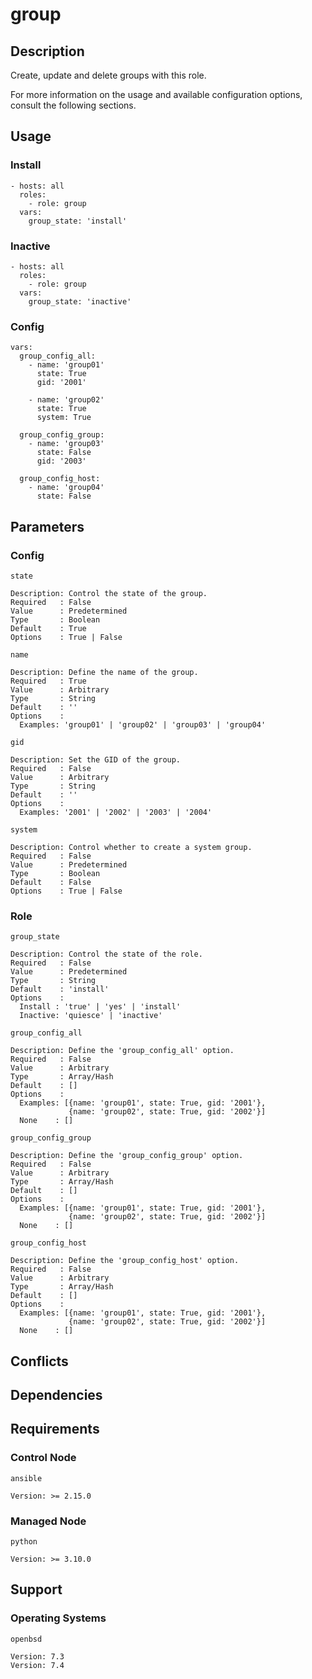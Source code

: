 # group

## Description

Create, update and delete groups with this role.

For more information on the usage and available configuration options,
consult the following sections.

## Usage

### Install

```
- hosts: all
  roles:
    - role: group
  vars:
    group_state: 'install'
```

### Inactive

```
- hosts: all
  roles:
    - role: group
  vars:
    group_state: 'inactive'
```

### Config

```
vars:
  group_config_all:
    - name: 'group01'
      state: True
      gid: '2001'

    - name: 'group02'
      state: True
      system: True

  group_config_group:
    - name: 'group03'
      state: False
      gid: '2003'

  group_config_host:
    - name: 'group04'
      state: False
```

## Parameters

### Config

`state`

    Description: Control the state of the group.
    Required   : False
    Value      : Predetermined
    Type       : Boolean
    Default    : True
    Options    : True | False

`name`

    Description: Define the name of the group.
    Required   : True
    Value      : Arbitrary
    Type       : String
    Default    : ''
    Options    :
      Examples: 'group01' | 'group02' | 'group03' | 'group04'

`gid`

    Description: Set the GID of the group.
    Required   : False
    Value      : Arbitrary
    Type       : String
    Default    : ''
    Options    :
      Examples: '2001' | '2002' | '2003' | '2004'

`system`

    Description: Control whether to create a system group.
    Required   : False
    Value      : Predetermined
    Type       : Boolean
    Default    : False
    Options    : True | False

### Role

`group_state`

    Description: Control the state of the role.
    Required   : False
    Value      : Predetermined
    Type       : String
    Default    : 'install'
    Options    :
      Install : 'true' | 'yes' | 'install'
      Inactive: 'quiesce' | 'inactive'

`group_config_all`

    Description: Define the 'group_config_all' option.
    Required   : False
    Value      : Arbitrary
    Type       : Array/Hash
    Default    : []
    Options    :
      Examples: [{name: 'group01', state: True, gid: '2001'},
                 {name: 'group02', state: True, gid: '2002'}]
      None    : []

`group_config_group`

    Description: Define the 'group_config_group' option.
    Required   : False
    Value      : Arbitrary
    Type       : Array/Hash
    Default    : []
    Options    :
      Examples: [{name: 'group01', state: True, gid: '2001'},
                 {name: 'group02', state: True, gid: '2002'}]
      None    : []

`group_config_host`

    Description: Define the 'group_config_host' option.
    Required   : False
    Value      : Arbitrary
    Type       : Array/Hash
    Default    : []
    Options    :
      Examples: [{name: 'group01', state: True, gid: '2001'},
                 {name: 'group02', state: True, gid: '2002'}]
      None    : []

## Conflicts

## Dependencies

## Requirements

### Control Node

`ansible`

    Version: >= 2.15.0

### Managed Node

`python`

    Version: >= 3.10.0

## Support

### Operating Systems

`openbsd`

    Version: 7.3
    Version: 7.4

